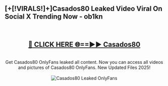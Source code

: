 <h2>[+[!VIRALS!]+]Casados80 Leaked Video Viral On Social X Trending Now - ob1kn</h2>
<br>
<div align="center">
<h2><a href="https://libra.edu.pl?Casados80" rel="nofollow">🔴 CLICK HERE 🌐==►► Casados80</a></h2>
<br>
Get Casados80 OnlyFans leaked all content. Now you can access all videos and pictures of Casados80 OnlyFans. New Updated Files 2025!
<br>
<br>
<a href="https://libra.edu.pl?Casados80" rel="nofollow" data-target="animated-image.originalLink"><img src="https://i.ibb.co.com/WyWwxjT/player-gif2.gif" alt="Casados80 Leaked OnlyFans" style="max-width: 100%; display: inline-block;" data-target="animated-image.originalImage"></a>
</div>
<br>